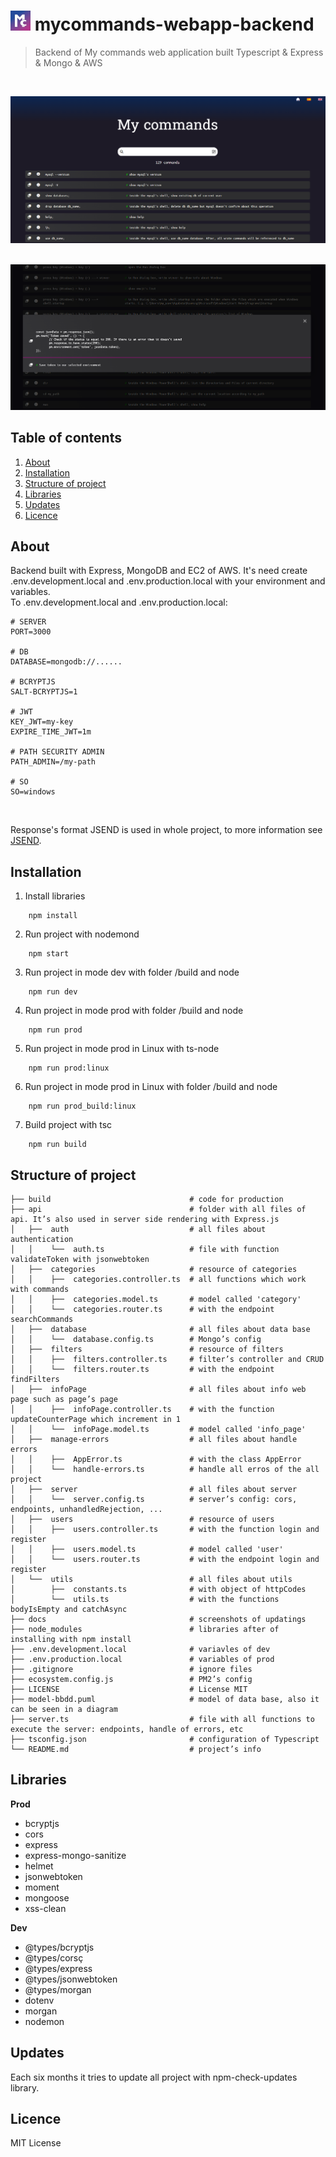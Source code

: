 # ![Logo](/docs/favicon-32x32.png) mycommands-webapp-backend
> Backend of My commands web application built Typescript & Express & Mongo & AWS

<br/>

![Home page](/docs/home_page..PNG) 
<br/>
<br/>

![Modal](/docs/modal..PNG) 
## Table of contents
1. [About](#about)
2. [Installation](#installation)
3. [Structure of project](#structure-of-project)
4. [Libraries](#libraries)
5. [Updates](#updates)
6. [Licence](#license)

## About
Backend built with Express, MongoDB and EC2 of AWS.
It's need create .env.development.local and .env.production.local with your environment and variables.
<br>
To .env.development.local and .env.production.local:
<br>
```
# SERVER
PORT=3000

# DB
DATABASE=mongodb://......

# BCRYPTJS
SALT-BCRYPTJS=1

# JWT
KEY_JWT=my-key
EXPIRE_TIME_JWT=1m

# PATH SECURITY ADMIN
PATH_ADMIN=/my-path

# SO
SO=windows
```

<br>

Response's format JSEND is used in whole project, to more information see [JSEND](https://github.com/omniti-labs/jsend).

## Installation
1. Install libraries
```
    npm install
```
2. Run project with nodemond
```
    npm start
```
3. Run project in mode dev with folder /build and node
```
    npm run dev
```
4. Run project in mode prod with folder /build and node
```
    npm run prod
```
5. Run project in mode prod in Linux with ts-node
```
    npm run prod:linux
```
6. Run project in mode prod in Linux with folder /build and node
```
    npm run prod_build:linux
```
7. Build project with tsc
```
    npm run build
```
## Structure of project

    ├── build                               # code for production
    ├── api                                 # folder with all files of api. It’s also used in server side rendering with Express.js
    │   ├──  auth                           # all files about authentication
    │   │    └──  auth.ts                   # file with function validateToken with jsonwebtoken
    │   ├──  categories                     # resource of categories
    │   │    ├──  categories.controller.ts  # all functions which work with commands
    │   │    ├──  categories.model.ts       # model called 'category'
    │   │    └──  categories.router.ts      # with the endpoint searchCommands
    │   ├──  database                       # all files about data base
    │   │    └──  database.config.ts        # Mongo’s config
    │   ├──  filters                        # resource of filters
    │   │    ├──  filters.controller.ts     # filter’s controller and CRUD
    │   │    └──  filters.router.ts         # with the endpoint findFilters
    │   ├──  infoPage                       # all files about info web page such as page’s page
    │   │    ├──  infoPage.controller.ts    # with the function updateCounterPage which increment in 1
    │   │    └──  infoPage.model.ts         # model called 'info_page'
    │   ├──  manage-errors                  # all files about handle errors
    │   │    ├──  AppError.ts               # with the class AppError
    │   │    └──  handle-errors.ts          # handle all erros of the all project
    │   ├──  server                         # all files about server
    │   │    └──  server.config.ts          # server’s config: cors, endpoints, unhandledRejection, ...
    │   ├──  users                          # resource of users
    │   │    ├──  users.controller.ts       # with the function login and register
    │   │    ├──  users.model.ts            # model called 'user'
    │   │    └──  users.router.ts           # with the endpoint login and register
    │   └──  utils                          # all files about utils
    │        ├──  constants.ts              # with object of httpCodes
    │        └──  utils.ts                  # with the functions bodyIsEmpty and catchAsync
    ├── docs                                # screenshots of updatings
    ├── node_modules                        # libraries after of installing with npm install
    ├── .env.development.local              # variavles of dev
    ├── .env.production.local               # variables of prod
    ├── .gitignore                          # ignore files
    ├── ecosystem.config.js                 # PM2’s config
    ├── LICENSE                             # License MIT
    ├── model-bbdd.puml                     # model of data base, also it can be seen in a diagram
    ├── server.ts                           # file with all functions to execute the server: endpoints, handle of errors, etc
    ├── tsconfig.json                       # configuration of Typescript
    └── README.md                           # project’s info

## Libraries
**Prod**
- bcryptjs
- cors
- express
- express-mongo-sanitize
- helmet
- jsonwebtoken
- moment
- mongoose
- xss-clean

**Dev**
- @types/bcryptjs
- @types/corsç
- @types/express
- @types/jsonwebtoken
- @types/morgan
- dotenv
- morgan
- nodemon
## Updates
Each six months it tries to update all project with npm-check-updates library.
## Licence
MIT License
